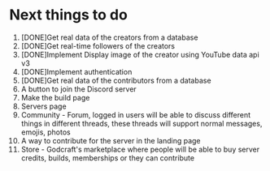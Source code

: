 # Next things to do

1. [DONE]Get real data of the creators from a database
2. [DONE]Get real-time followers of the creators
3. [DONE]Implement Display image of the creator using YouTube data api v3
4. [DONE]Implement authentication
5. [DONE]Get real data of the contributors from a database
6. A button to join the Discord server
7. Make the build page
8. Servers page
9. Community - Forum, logged in users will be able to discuss different things in different threads, these threads will support normal messages, emojis, photos
10. A way to contribute for the server in the landing page
11. Store - Godcraft's marketplace where people will be able to buy server credits, builds, memberships or they can contribute
